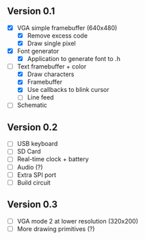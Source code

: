 ## Version 0.1

- [x] VGA simple framebuffer (640x480)
  - [x] Remove excess code
  - [x] Draw single pixel
- [x] Font generator
  - [x] Application to generate font to .h
- [ ] Text framebuffer + color
  - [x] Draw characters
  - [x] Framebuffer
  - [x] Use callbacks to blink cursor
  - [ ] Line feed
- [ ] Schematic

## Version 0.2

- [ ] USB keyboard
- [ ] SD Card
- [ ] Real-time clock + battery
- [ ] Audio (?)
- [ ] Extra SPI port
- [ ] Build circuit

## Version 0.3

- [ ] VGA mode 2 at lower resolution (320x200)
- [ ] More drawing primitives (?)